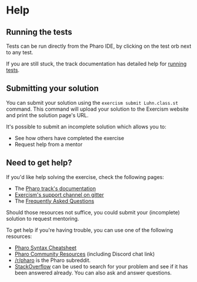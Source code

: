 # Help

## Running the tests

Tests can be run directly from the Pharo IDE, by clicking on the test orb next to any test.

If you are still stuck, the track documentation has detailed help for [running tests](https://exercism.io/tracks/pharo/tests).

## Submitting your solution

You can submit your solution using the `exercism submit Luhn.class.st` command.
This command will upload your solution to the Exercism website and print the solution page's URL.

It's possible to submit an incomplete solution which allows you to:

- See how others have completed the exercise
- Request help from a mentor

## Need to get help?

If you'd like help solving the exercise, check the following pages:

- The [Pharo track's documentation](https://exercism.org/docs/tracks/pharo-smalltalk)
- [Exercism's support channel on gitter](https://gitter.im/exercism/support)
- The [Frequently Asked Questions](https://exercism.org/docs/using/faqs)

Should those resources not suffice, you could submit your (incomplete) solution to request mentoring.

To get help if you're having trouble, you can use one of the following resources:

- [Pharo Syntax Cheatsheet](http://files.pharo.org/media/pharoCheatSheet.pdf)
- [Pharo Community Resources](http://pharo.org/community) (including Discord chat link)
- [/r/pharo](https://www.reddit.com/r/pharo) is the Pharo subreddit.
- [StackOverflow](http://stackoverflow.com/questions/tagged/pharo) can be used to search for your problem and see if it has been answered already. You can also ask and answer questions.